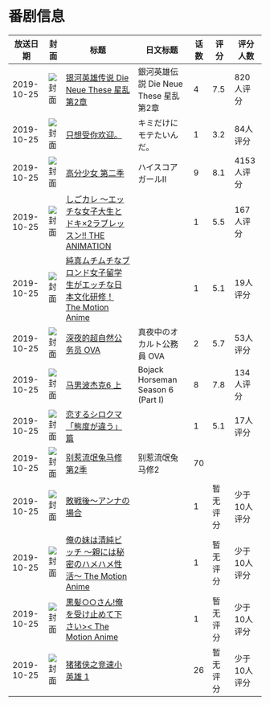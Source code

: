 # 番剧信息

|放送日期|封面|标题|日文标题|话数|评分|评分人数|
|---|---|---|---|---|---|---|
|2019-10-25|![封面](https://lain.bgm.tv/pic/cover/c/55/3f/226223_UWGuf.jpg)|[银河英雄传说 Die Neue These 星乱 第2章](https://bangumi.tv/subject/226223)|銀河英雄伝説 Die Neue These 星乱 第2章|4|7.5|820人评分|
|2019-10-25|![封面](https://lain.bgm.tv/pic/cover/c/78/45/243168_mjB2Z.jpg)|[只想受你欢迎。](https://bangumi.tv/subject/243168)|キミだけにモテたいんだ。|1|3.2|84人评分|
|2019-10-25|![封面](https://lain.bgm.tv/pic/cover/c/bc/f7/278569_XOcJU.jpg)|[高分少女 第二季](https://bangumi.tv/subject/278569)|ハイスコアガールⅡ|9|8.1|4153人评分|
|2019-10-25|![封面](https://bangumi.tv/img/no_icon_subject.png)|[しごカレ ～エッチな女子大生とドキ×2ラブレッスン!! THE ANIMATION](https://bangumi.tv/subject/285132)||1|5.5|167人评分|
|2019-10-25|![封面](https://bangumi.tv/img/no_icon_subject.png)|[純真ムチムチなブロンド女子留学生がエッチな日本文化研修！ The Motion Anime](https://bangumi.tv/subject/289997)||1|5.1|19人评分|
|2019-10-25|![封面](https://lain.bgm.tv/pic/cover/c/79/6a/292573_YD1k2.jpg)|[深夜的超自然公务员 OVA](https://bangumi.tv/subject/292573)|真夜中のオカルト公務員 OVA|2|5.7|53人评分|
|2019-10-25|![封面](https://lain.bgm.tv/pic/cover/c/85/85/293658_kBdAS.jpg)|[马男波杰克6 上](https://bangumi.tv/subject/293658)|Bojack Horseman Season 6 (Part I)|8|7.8|134人评分|
|2019-10-25|![封面](https://lain.bgm.tv/pic/cover/c/2a/d1/294283_Ma4eM.jpg)|[恋するシロクマ 「態度が違う」篇](https://bangumi.tv/subject/294283)||1|5.1|17人评分|
|2019-10-25|![封面](https://lain.bgm.tv/pic/cover/c/17/6f/305577_CwLOZ.jpg)|[别惹流氓兔马修 第2季](https://bangumi.tv/subject/305577)|别惹流氓兔马修2|70|||
|2019-10-25|![封面](https://bangumi.tv/img/no_icon_subject.png)|[敗戦後～アンナの場合](https://bangumi.tv/subject/306645)||1|暂无评分|少于10人评分|
|2019-10-25|![封面](https://bangumi.tv/img/no_icon_subject.png)|[俺の妹は清純ビッチ ～親には秘密のハメハメ性活～ The Motion Anime](https://bangumi.tv/subject/320497)||1|暂无评分|少于10人评分|
|2019-10-25|![封面](https://bangumi.tv/img/no_icon_subject.png)|[黒髪○○さん!俺を受け止めて下さい>< The Motion Anime](https://bangumi.tv/subject/344221)||1|暂无评分|少于10人评分|
|2019-10-25|![封面](https://lain.bgm.tv/pic/cover/c/67/e2/384748_PQJ1Q.jpg)|[猪猪侠之竞速小英雄 1](https://bangumi.tv/subject/384748)||26|暂无评分|少于10人评分|
